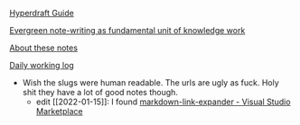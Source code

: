 [Hyperdraft Guide](https://hyperdraft.rosano.ca/guide/)

[Evergreen note-writing as fundamental unit of knowledge work](https://notes.andymatuschak.org/z3SjnvsB5aR2ddsycyXofbYR7fCxo7RmKW2be)

[About these notes](https://notes.andymatuschak.org/About_these_notes)

[Daily working log](https://notes.andymatuschak.org/z28QkpK3vRKQTacjFDfGYBhCXHqHuVWJzny9)

- Wish the slugs were human readable. The urls are ugly as fuck.  Holy shit they have a lot of good notes though. 
  - edit [[2022-01-15]]: I found [markdown-link-expander - Visual Studio Marketplace](https://marketplace.visualstudio.com/items?itemName=skn0tt.markdown-link-expander)